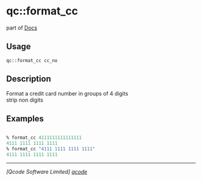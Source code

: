 qc::format_cc
=============

part of [Docs](.)

Usage
-----
`qc::format_cc cc_no`

Description
-----------
Format a credit card number in groups of 4 digits<br/>strip non digits

Examples
--------
```tcl

% format_cc 4111111111111111
4111 1111 1111 1111
% format_cc "4111 1111 1111 1111"
4111 1111 1111 1111

```

----------------------------------
*[Qcode Software Limited] [qcode]*

[qcode]: http://www.qcode.co.uk "Qcode Software"